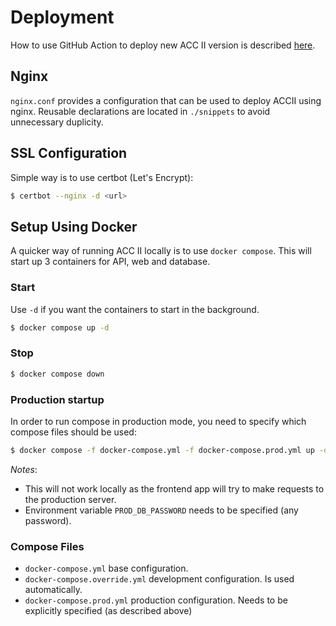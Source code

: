 # Deployment
How to use GitHub Action to deploy new ACC II version is described [here](../../docs/deployment/README.md).

## Nginx

`nginx.conf` provides a configuration that can be used to deploy ACCII using nginx. Reusable declarations are located in `./snippets` to avoid unnecessary duplicity.

## SSL Configuration
Simple way is to use certbot (Let's Encrypt):

```bash 
$ certbot --nginx -d <url>
```

## Setup Using Docker
A quicker way of running ACC II locally is to use `docker compose`. This will start up 3 containers for API, web and database.

### Start
Use `-d` if you want the containers to start in the background.

```bash 
$ docker compose up -d
```

### Stop
```bash
$ docker compose down
```

### Production startup
In order to run compose in production mode, you need to specify which compose files should be used:

```bash
$ docker compose -f docker-compose.yml -f docker-compose.prod.yml up -d
```

*Notes*: 
- This will not work locally as the frontend app will try to make requests to the production server.
- Environment variable `PROD_DB_PASSWORD` needs to be specified (any password).

### Compose Files
- `docker-compose.yml` base configuration.
- `docker-compose.override.yml` development configuration. Is used automatically.
- `docker-compose.prod.yml` production configuration. Needs to be explicitly specified (as described above)